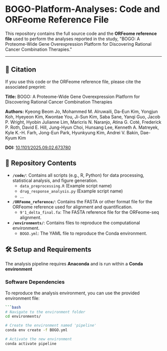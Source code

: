 # BOGO-Platform-Analyses: Code and ORFeome Reference File

This repository contains the full source code and the **ORFeome reference file** used to perform the analyses reported in the study, "BOGO: A Proteome-Wide Gene Overexpression Platform for Discovering Rational Cancer Combination Therapies."

---

## 📄 Citation

If you use this code or the ORFeome reference file, please cite the associated preprint:

**Title:** BOGO: A Proteome-Wide Gene Overexpression Platform for Discovering Rational Cancer Combination Therapies

**Authors:** Kyeong Beom Jo, Mohammed M. Alruwaili, Da-Eun Kim, Yongjun Koh, Hyeyeon Kim, Kwontae You, Ji-Sun Kim, Saba Sane, Yanqi Guo, Jacob P. Wright, Hyobin Julianne Lim, Maricris N. Naranjo, Atina G. Coté, Frederick P. Roth, David E. Hill, Jung-Hyun Choi, Hunsang Lee, Kenneth A. Matreyek, Kyle K.-H. Farh, Jong-Eun Park, Hyunkyung Kim, Andrei V. Bakin, Dae-Kyum Kim

**DOI:** [10.1101/2025.09.02.673780](https://doi.org/10.1101/2025.09.02.673780)

## 📁 Repository Contents

* **`/code/`**: Contains all scripts (e.g., R, Python) for data processing, statistical analysis, and figure generation.
    * `data_preprocessing.R` (Example script name)
    * `drug_response_analysis.py` (Example script name)
    * ...
* **`/ORFeome_reference/`**: Contains the FASTA or other format file for the ORFeome reference used for alignment and quantification.
    * `9'1_delta_final.fa`: The FASTA reference file for the ORFeome-seq alignment.
* **`/environments/`**: Contains files to reproduce the computational environment.
    * `BOGO.yml`: The YAML file to reproduce the Conda environment.

## 🛠️ Setup and Requirements

The analysis pipeline requires **Anaconda** and is run within a **Conda environment**

### Software Dependencies
To reproduce the analysis environment, you can use the provided environment file:

```bash
```bash
# Navigate to the environment folder
cd environments/

# Create the environment named 'pipeline'
conda env create -f BOGO.yml

# Activate the new environment
conda activate pipeline
